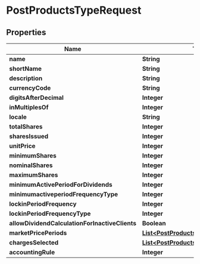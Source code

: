 
# PostProductsTypeRequest

## Properties
Name | Type | Description | Notes
------------ | ------------- | ------------- | -------------
**name** | **String** |  |  [optional]
**shortName** | **String** |  |  [optional]
**description** | **String** |  |  [optional]
**currencyCode** | **String** |  |  [optional]
**digitsAfterDecimal** | **Integer** |  |  [optional]
**inMultiplesOf** | **Integer** |  |  [optional]
**locale** | **String** |  |  [optional]
**totalShares** | **Integer** |  |  [optional]
**sharesIssued** | **Integer** |  |  [optional]
**unitPrice** | **Integer** |  |  [optional]
**minimumShares** | **Integer** |  |  [optional]
**nominalShares** | **Integer** |  |  [optional]
**maximumShares** | **Integer** |  |  [optional]
**minimumActivePeriodForDividends** | **Integer** |  |  [optional]
**minimumactiveperiodFrequencyType** | **Integer** |  |  [optional]
**lockinPeriodFrequency** | **Integer** |  |  [optional]
**lockinPeriodFrequencyType** | **Integer** |  |  [optional]
**allowDividendCalculationForInactiveClients** | **Boolean** |  |  [optional]
**marketPricePeriods** | [**List&lt;PostProductsMarketPricePeriods&gt;**](PostProductsMarketPricePeriods.md) |  |  [optional]
**chargesSelected** | [**List&lt;PostProductsChargesSelected&gt;**](PostProductsChargesSelected.md) |  |  [optional]
**accountingRule** | **Integer** |  |  [optional]



